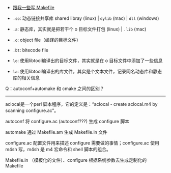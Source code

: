 * [跟我一些写 Makefile](https://seisman.github.io/how-to-write-makefile/overview.html)

* `.so`: 动态链接共享库 shared libray (linux) | `dylib` (mac) | `dll` (windows)
* `.a`: 静态库，其实就是把若干个 o 目标文件打包 (linux) | `.lib` (mac)
* `.o`: object file（编译的目标文件）
* `.bt`: bitecode file
* `lo`: 使用libtool编译出的目标文件，其实就是在 o 目标文件中添加了一些信息
* `la`: 使用libtool编译出的库文件，其实是个文本文件，记录同名动态库和静态库的相关信息

Q：autoconf+automake 和 cmake 之间的区别？

-----

aclocal是一个perl 脚本程序，它的定义是：“aclocal - create aclocal.m4 by scanning configure.ac”。

autoconf 将 configure.ac (autoconf???) 生成 configure 脚本

automake 通过 Makefile.am 生成 Makefile.in 文件

configure.ac 配置文件用来描述 configure 需要做的事情；configure.ac 使用 m4sh 写，m4sh 是 m4 宏命令和 shell 脚本的组合。

Makefile.in （模板化的文件）、configure 根据系统参数去生成定制化的 Makefile


